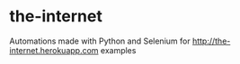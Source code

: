 # the-internet
Automations made with Python and Selenium for http://the-internet.herokuapp.com examples
